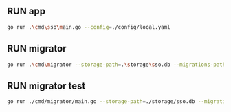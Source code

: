 ## RUN app

```bash
go run .\cmd\sso\main.go --config=./config/local.yaml
```

## RUN migrator

```bash
go run .\cmd\migrator --storage-path=.\storage\sso.db --migrations-path=.\migrations
```

## RUN migrator test

```bash
go run ./cmd/migrator/main.go --storage-path=./storage/sso.db --migrations-path=./tests/migrations --migrations-table=migrations_test
```
